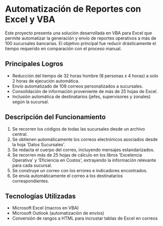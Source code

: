# Automatización de Reportes con Excel y VBA

Este proyecto presenta una solución desarrollada en VBA para Excel que permite automatizar la generación y envío de reportes operativos a más de 100 sucursales bancarias. El objetivo principal fue reducir drásticamente el tiempo requerido en comparación con el proceso manual.

## Principales Logros
- Reducción del tiempo de 32 horas hombre (8 personas x 4 horas) a solo 2 horas de ejecución automática.
- Envío automatizado de 108 correos personalizados a sucursales.
- Consolidación de información proveniente de más de 25 hojas de Excel.
- Inclusión automática de destinatarios (jefes, supervisores y zonales) según la sucursal.

## Descripción del Funcionamiento
1. Se recorren los códigos de todas las sucursales desde un archivo central.
2. Se obtienen automáticamente los correos electrónicos asociados desde la hoja 'Datos Sucursales'.
3. Se redacta el cuerpo del correo, incluyendo mensajes estandarizados.
4. Se recorren más de 25 hojas de cálculo en los libros 'Excelencia Operativa' y 'Eficiencia en Costos', extrayendo la información relevante para cada sucursal.
5. Se construye un correo con los errores e indicadores encontrados.
6. Se envía automáticamente el correo a los destinatarios correspondientes.

## Tecnologías Utilizadas
- Microsoft Excel (macros en VBA)
- Microsoft Outlook (automatización de envíos)
- Conversión de rangos a HTML para incrustar tablas de Excel en correos

